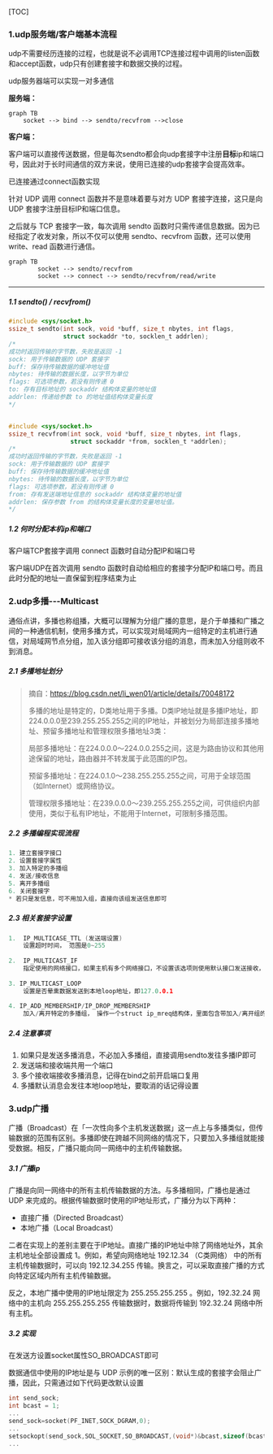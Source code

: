 [TOC]



### 1.udp服务端/客户端基本流程

udp不需要经历连接的过程，也就是说不必调用TCP连接过程中调用的listen函数和accept函数，udp只有创建套接字和数据交换的过程。

udp服务器端可以实现一对多通信

**服务端：**

```mermaid
graph TB
	socket --> bind --> sendto/recvfrom -->close
```

**客户端：**

客户端可以直接传送数据，但是每次sendto都会向udp套接字中注册**目标**ip和端口号，因此对于长时间通信的双方来说，使用已连接的udp套接字会提高效率。

已连接通过connect函数实现

针对 UDP 调用 connect 函数并不是意味着要与对方 UDP 套接字连接，这只是向 UDP 套接字注册目标IP和端口信息。

之后就与 TCP 套接字一致，每次调用 sendto 函数时只需传递信息数据。因为已经指定了收发对象，所以不仅可以使用 sendto、recvfrom 函数，还可以使用 write、read 函数进行通信。

```mermaid
graph TB
		socket --> sendto/recvfrom
		socket --> connect --> sendto/recvfrom/read/write
```



***

##### 1.1 sendto() / recvfrom()

```c
#include <sys/socket.h>
ssize_t sendto(int sock, void *buff, size_t nbytes, int flags,
               struct sockaddr *to, socklen_t addrlen);
/*
成功时返回传输的字节数，失败是返回 -1
sock: 用于传输数据的 UDP 套接字
buff: 保存待传输数据的缓冲地址值
nbytes: 待传输的数据长度，以字节为单位
flags: 可选项参数，若没有则传递 0
to: 存有目标地址的 sockaddr 结构体变量的地址值
addrlen: 传递给参数 to 的地址值结构体变量长度
*/


#include <sys/socket.h>
ssize_t recvfrom(int sock, void *buff, size_t nbytes, int flags,
                 struct sockaddr *from, socklen_t *addrlen);
/*
成功时返回传输的字节数，失败是返回 -1
sock: 用于传输数据的 UDP 套接字
buff: 保存待传输数据的缓冲地址值
nbytes: 待传输的数据长度，以字节为单位
flags: 可选项参数，若没有则传递 0
from: 存有发送端地址信息的 sockaddr 结构体变量的地址值
addrlen: 保存参数 from 的结构体变量长度的变量地址值。
*/
```



##### 1.2 何时分配本机ip和端口

客户端TCP套接字调用 connect 函数时自动分配IP和端口号

客户端UDP在首次调用 sendto 函数时自动给相应的套接字分配IP和端口号。而且此时分配的地址一直保留到程序结束为止



### 2.udp多播---Multicast

通俗点讲，多播也称组播，大概可以理解为分组广播的意思，是介于单播和广播之间的一种通信机制，使用多播方式，可以实现对局域网内一组特定的主机进行通信，对局域网节点分组，加入该分组即可接收该分组的消息，而未加入分组则收不到消息。



##### 2.1 多播地址划分

> 摘自：https://blog.csdn.net/li_wen01/article/details/70048172
>
>  多播的地址是特定的，D类地址用于多播。D类IP地址就是多播IP地址，即224.0.0.0至239.255.255.255之间的IP地址，并被划分为局部连接多播地址、预留多播地址和管理权限多播地址3类：
>
> 局部多播地址：在224.0.0.0～224.0.0.255之间，这是为路由协议和其他用途保留的地址，路由器并不转发属于此范围的IP包。
>
>  预留多播地址：在224.0.1.0～238.255.255.255之间，可用于全球范围（如Internet）或网络协议。
>
> 管理权限多播地址：在239.0.0.0～239.255.255.255之间，可供组织内部使用，类似于私有IP地址，不能用于Internet，可限制多播范围。



##### 2.2 多播编程实现流程

```c
1. 建立套接字接口  
2. 设置套接字属性
3. 加入特定的多播组
4. 发送/接收信息
5. 离开多播组
6. 关闭套接字
* 若只是发信息，可不用加入组，直接向该组发送信息即可
```



##### 2.3 相关套接字设置

```c
1.  IP_MULTICASE_TTL (发送端设置)
    设置超时时间， 范围是0~255
  
2.  IP_MULTICAST_IF
    指定使用的网络接口，如果主机有多个网络接口，不设置该选项则使用默认接口发送接收，使用该选项可指定某特定网络接口发送和接收信息
  
3. IP_MULTICAST_LOOP
    设置是否晕熏数据发送到本地loop地址，即127.0.0.1
  
4. IP_ADD_MEMBERSHIP/IP_DROP_MEMBERSHIP
    加入/离开特定的多播组， 操作一个struct ip_mreq结构体，里面包含带加入/离开组的信息
```



#####  2.4 注意事项

1. 如果只是发送多播消息，不必加入多播组，直接调用sendto发往多播IP即可
2. 发送端和接收端共用一个端口
3. 多个接收端接收多播消息，记得在bind之前开启端口复用
4. 多播默认消息会发往本地loop地址，要取消的话记得设置



### 3.udp广播

广播（Broadcast）在「一次性向多个主机发送数据」这一点上与多播类似，但传输数据的范围有区别。多播即使在跨越不同网络的情况下，只要加入多播组就能接受数据。相反，广播只能向同一网络中的主机传输数据。

##### 3.1 广播ip

广播是向同一网络中的所有主机传输数据的方法。与多播相同，广播也是通过 UDP 来完成的。根据传输数据时使用的IP地址形式，广播分为以下两种：

- 直接广播（Directed Broadcast）
- 本地广播（Local Broadcast）

二者在实现上的差别主要在于IP地址。直接广播的IP地址中除了网络地址外，其余主机地址全部设置成 1。例如，希望向网络地址 192.12.34 （C类网络） 中的所有主机传输数据时，可以向 192.12.34.255 传输。换言之，可以采取直接广播的方式向特定区域内所有主机传输数据。

反之，本地广播中使用的IP地址限定为 255.255.255.255 。例如，192.32.24 网络中的主机向 255.255.255.255 传输数据时，数据将传输到 192.32.24 网络中所有主机。



##### 3.2 实现

在发送方设置socket属性SO_BROADCAST即可

数据通信中使用的IP地址是与 UDP 示例的唯一区别：默认生成的套接字会阻止广播，因此，只需通过如下代码更改默认设置

```c
int send_sock;
int bcast = 1;
...
send_sock=socket(PF_INET,SOCK_DGRAM,0);
...
setsockopt(send_sock,SOL_SOCKET,SO_BROADCAST,(void*)&bcast,sizeof(bcast));
...
```





